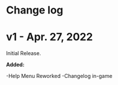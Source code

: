# Change log

# v1 - Apr. 27, 2022

Initial Release.

**Added:**

-Help Menu Reworked
-Changelog in-game
